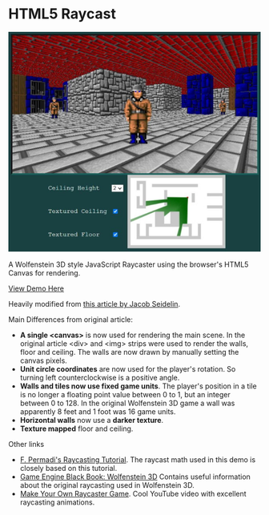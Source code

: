 # HTML5 Raycast

[![Click to try demo](raycast3d.jpg)](https://andrew-lim.github.io/html5-raycast/raycast3d.htm)

A Wolfenstein 3D style JavaScript Raycaster using the browser's HTML5 Canvas for rendering.

[View Demo Here](https://andrew-lim.github.io/html5-raycast/raycast3d.htm)

Heavily modified from [this article by Jacob Seidelin](http://dev.opera.com/articles/view/creating-pseudo-3d-games-with-html-5-can-1/).

Main Differences from original article:
- **A single &lt;canvas&gt;** is now used for rendering the main scene. In the original article &lt;div&gt; and &lt;img&gt; strips
  were used to render the walls, floor and ceiling. The walls are now drawn by manually setting the canvas pixels.
- **Unit circle coordinates** are now used for the player's rotation. So turning left counterclockwise
  is a positive angle.
- **Walls and tiles now use fixed game units**. The player's position in a tile is no longer a floating point
  value between 0 to 1, but an integer between 0 to 128. In the original Wolfenstein 3D game a wall was apparently 8 feet and 1 foot was 16 game units.
- **Horizontal walls** now use a **darker texture**.
- **Texture mapped** floor and ceiling.

Other links
- [F. Permadi's Raycasting Tutorial](https://permadi.com/1996/05/ray-casting-tutorial-7/). The raycast math used in this demo is closely based on this tutorial.
- [Game Engine Black Book: Wolfenstein 3D](https://fabiensanglard.net/gebbwolf3d/) Contains useful information about the original raycasting used in Wolfenstein 3D.
- [Make Your Own Raycaster Game](https://www.youtube.com/watch?v=gYRrGTC7GtA). Cool YouTube video with excellent raycasting animations.